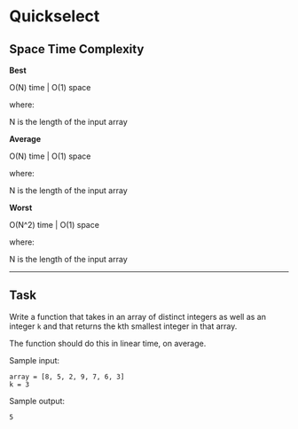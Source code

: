 # Quickselect

## Space Time Complexity

**Best**

O(N) time | O(1) space

where:

N is the length of the input array

**Average**

O(N) time | O(1) space

where:

N is the length of the input array

**Worst**

O(N^2) time | O(1) space

where:

N is the length of the input array

---

## Task

Write a function that takes in an array of distinct integers as well as an integer `k` and that returns the kth smallest integer in that array.

The function should do this in linear time, on average.

Sample input:

```
array = [8, 5, 2, 9, 7, 6, 3]
k = 3
```

Sample output:

```
5
```
